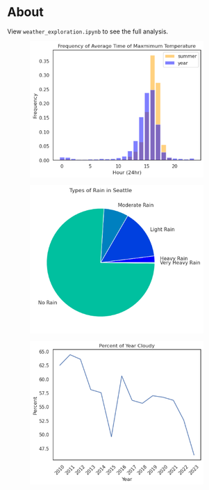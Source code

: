 # About

View `weather_exploration.ipynb` to see the full analysis.

<p align="center">
  <img src="https://github.com/rbottoms18/sea-weather/blob/master/img/max_temp_freq_summer.png" width="400"/>
</p>

<p align="center">
  <img src="https://github.com/rbottoms18/sea-weather/blob/master/img/seattle_rain_types.png" width="400"/>
</p>

<p align="center">
  <img src="https://github.com/rbottoms18/sea-weather/blob/master/img/cloudy_days_per_year.png" width="400"/>
</p>
